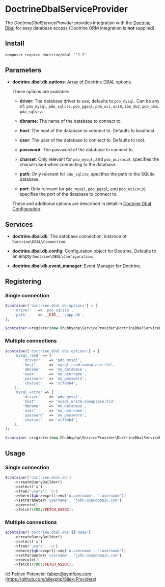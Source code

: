 # DoctrineDbalServiceProvider

The *DoctrineDbalServiceProvider* provides integration with the [Doctrine Dbal][1]
for easy database access
(Doctrine ORM integration is **not** supplied).

## Install

```sh
composer require doctrine/dbal "^2.5"
```

## Parameters

* **doctrine.dbal.db.options**: Array of Doctrine DBAL options.

  These options are available:

  * **driver**: The database driver to use, defaults to ``pdo_mysql``.
    Can be any of: ``pdo_mysql``, ``pdo_sqlite``, ``pdo_pgsql``,
    ``pdo_oci``, ``oci8``, ``ibm_db2``, ``pdo_ibm``, ``pdo_sqlsrv``.

  * **dbname**: The name of the database to connect to.

  * **host**: The host of the database to connect to. Defaults to
    localhost.

  * **user**: The user of the database to connect to. Defaults to
    root.

  * **password**: The password of the database to connect to.

  * **charset**: Only relevant for ``pdo_mysql``, and ``pdo_oci/oci8``,
    specifies the charset used when connecting to the database.

  * **path**: Only relevant for ``pdo_sqlite``, specifies the path to
    the SQLite database.

  * **port**: Only relevant for ``pdo_mysql``, ``pdo_pgsql``, and ``pdo_oci/oci8``,
    specifies the port of the database to connect to.

  These and additional options are described in detail in [Doctrine Dbal Configuration][2].

## Services

* **doctrine.dbal.db**: The database connection, instance of
  ``Doctrine\DBAL\Connection``.

* **doctrine.dbal.db.config**: Configuration object for Doctrine. Defaults to
  an empty ``Doctrine\DBAL\Configuration``.

* **doctrine.dbal.db.event_manager**: Event Manager for Doctrine.

## Registering

### Single connection

```php
$container['doctrine.dbal.db.options'] = [
    'driver'   => 'pdo_sqlite',
    'path'     => __DIR__.'/app.db',
];

$container->register(new Chubbyphp\ServiceProvider\DoctrineDbalServiceProvider()));
```

### Multiple connections

```php
$container['doctrine.dbal.dbs.options'] = [
    'mysql_read' => [
        'driver'    => 'pdo_mysql',
        'host'      => 'mysql_read.someplace.tld',
        'dbname'    => 'my_database',
        'user'      => 'my_username',
        'password'  => 'my_password',
        'charset'   => 'utf8mb4',
    ],
    'mysql_write' => [
        'driver'    => 'pdo_mysql',
        'host'      => 'mysql_write.someplace.tld',
        'dbname'    => 'my_database',
        'user'      => 'my_username',
        'password'  => 'my_password',
        'charset'   => 'utf8mb4',
    ],
];

$container->register(new Chubbyphp\ServiceProvider\DoctrineDbalServiceProvider());
```

## Usage

### Single connection

```php
$container['doctrine.dbal.db']
    ->createQueryBuilder()
    ->select('u')
    ->from('users', 'u')
    ->where($qb->expr()->eq('u.username', ':username'))
    ->setParameter('username', 'john.doe@domain.com')
    ->execute()
    ->fetch(\PDO::FETCH_ASSOC);
```

### Multiple connections

```php
$container['doctrine.dbal.dbs']['name']
    ->createQueryBuilder()
    ->select('u')
    ->from('users', 'u')
    ->where($qb->expr()->eq('u.username', ':username'))
    ->setParameter('username', 'john.doe@domain.com')
    ->execute()
    ->fetch(\PDO::FETCH_ASSOC);
```

(c) Fabien Potencier <fabien@symfony.com> (https://github.com/silexphp/Silex-Providers)

[1]: https://www.doctrine-project.org/projects/dbal
[2]: https://www.doctrine-project.org/projects/doctrine-dbal/en/latest/reference/configuration.html
